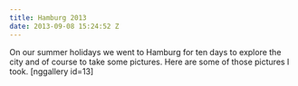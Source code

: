 ```yaml
---
title: Hamburg 2013
date: 2013-09-08 15:24:52 Z
---
```


On our summer holidays we went to Hamburg for ten days to explore the city and of course to take some pictures. Here are some of those pictures I took. [nggallery id=13]
